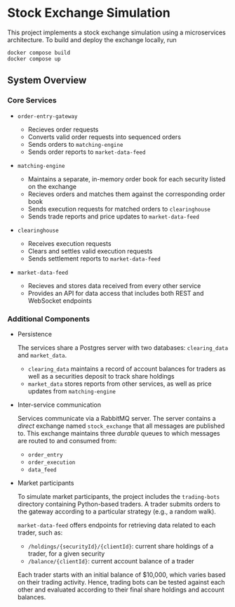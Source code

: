 # Stock Exchange Simulation

This project implements a stock exchange simulation using a microservices architecture. To build and deploy the exchange locally, run
```
docker compose build
docker compose up
```

## System Overview

### Core Services

- `order-entry-gateway` 
    - Recieves order requests
    - Converts valid order requests into sequenced orders
    - Sends orders to `matching-engine`
    - Sends order reports to `market-data-feed`

- `matching-engine`
    - Maintains a separate, in-memory order book for each security listed on the exchange 
    - Recieves orders and matches them against the corresponding order book
    - Sends execution requests for matched orders to `clearinghouse`
    - Sends trade reports and price updates to `market-data-feed`

- `clearinghouse`
    - Receives execution requests
    - Clears and settles valid execution requests
    - Sends settlement reports to `market-data-feed`

- `market-data-feed`
    - Recieves and stores data received from every other service
    - Provides an API for data access that includes both REST and WebSocket endpoints

### Additional Components

- Persistence

    The services share a Postgres server with two databases: `clearing_data` and `market_data`.

    - `clearing_data` maintains a record of account balances for traders as well as a securities deposit to track share holdings
    - `market_data` stores reports from other services, as well as price updates from `matching-engine`

- Inter-service communication

    Services communicate via a RabbitMQ server. The server contains a *direct* exchange named `stock_exchange` that all messages are published to. This exchange maintains three *durable* queues to which messages are routed to and consumed from: 
    - `order_entry`
    - `order_execution`
    - `data_feed`

- Market participants

   To simulate market participants, the project includes the `trading-bots` directory containing Python-based traders. A trader submits orders to the gateway according to a particular strategy (e.g., a random walk).

   `market-data-feed` offers endpoints for retrieving data related to each trader, such as:

   - `/holdings/{securityId}/{clientId}`: current share holdings of a trader, for a given security
   - `/balance/{clientId}`: current account balance of a trader

   Each trader starts with an initial balance of $10,000, which varies based on their trading activity. Hence, trading bots can be tested against each other and evaluated according to their final share holdings and account balances.